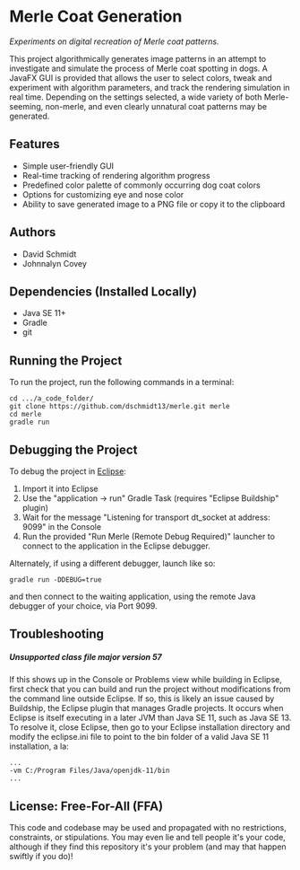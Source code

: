 Merle Coat Generation
===

*Experiments on digital recreation of Merle coat patterns.*

This project algorithmically generates image patterns in an attempt to
investigate and simulate the process of Merle coat spotting in dogs. A JavaFX
GUI is provided that allows the user to select colors, tweak and experiment with
algorithm parameters, and track the rendering simulation in real time. Depending
on the settings selected, a wide variety of both Merle-seeming, non-merle, and
even clearly unnatural coat patterns may be generated.

Features
---

 - Simple user-friendly GUI
 - Real-time tracking of rendering algorithm progress
 - Predefined color palette of commonly occurring dog coat colors
 - Options for customizing eye and nose color
 - Ability to save generated image to a PNG file or copy it to the clipboard

Authors
---

 - David Schmidt
 - Johnnalyn Covey

Dependencies (Installed Locally)
---

 - Java SE 11+
 - Gradle
 - git

Running the Project
---
To run the project, run the following commands in a terminal:

    cd .../a_code_folder/
    git clone https://github.com/dschmidt13/merle.git merle
    cd merle
    gradle run

Debugging the Project
---
To debug the project in [Eclipse](https://www.eclipse.org/):

1. Import it into Eclipse
2. Use the "application -> run" Gradle Task (requires "Eclipse Buildship" plugin)
3. Wait for the message "Listening for transport dt_socket at address: 9099" in
the Console
4. Run the provided "Run Merle (Remote Debug Required)" launcher to connect to
the application in the Eclipse debugger.

Alternately, if using a different debugger, launch like so:

    gradle run -DDEBUG=true

and then connect to the waiting application, using the remote Java debugger of
your choice, via Port 9099.

Troubleshooting
---
##### Unsupported class file major version 57
If this shows up in the Console or Problems view while building in Eclipse,
first check that you can build and run the project without modifications from
the command line outside Eclipse. If so, this is likely an issue caused by
Buildship, the Eclipse plugin that manages Gradle projects. It occurs when
Eclipse is itself executing in a later JVM than Java SE 11, such as Java SE 13.
To resolve it, close Eclipse, then go to your Eclipse installation directory and
modify the eclipse.ini file to point to the bin folder of a valid Java SE 11
installation, a la:

    ...
    -vm C:/Program Files/Java/openjdk-11/bin
    ...

License: Free-For-All (FFA)
---
This code and codebase may be used and propagated with no restrictions,
constraints, or stipulations. You may even lie and tell people it's your code,
although if they find this repository it's your problem (and may that happen
swiftly if you do)!
